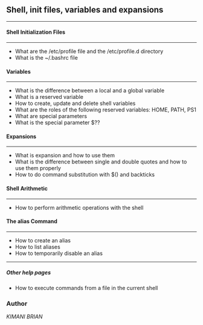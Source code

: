 ## Shell, init files, variables and expansions

---
#### Shell Initialization Files
---
* What are the /etc/profile file and the /etc/profile.d directory
* What is the ~/.bashrc file
#### Variables
---
* What is the difference between a local and a global variable
* What is a reserved variable
* How to create, update and delete shell variables
* What are the roles of the following reserved variables: HOME, PATH, PS1
* What are special parameters
* What is the special parameter $??
#### Expansions
---
* What is expansion and how to use them
* What is the difference between single and double quotes and how to use them properly
* How to do command substitution with $() and backticks
#### Shell Arithmetic
---
* How to perform arithmetic operations with the shell
#### The alias Command
---
* How to create an alias
* How to list aliases
* How to temporarily disable an alias
---
##### Other help pages
* How to execute commands from a file in the current shell

### Author 
 *KIMANI BRIAN*
